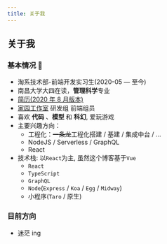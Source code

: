 ```yaml
---
title: 关于我
---
```


## 关于我

### 基本情况 🤖

- 淘系技术部-前端开发实习生(2020-05 — 至今)
- 南昌大学大四在读，**管理科学**专业
- [简历(2020 年 8 月版本)](https://resume.linbudu.top)
- [家园工作室](https://team.ncuos.com/) 研发组 前端组员
- 喜欢 **代码** 、**模型** 和 **科幻**, 爱玩游戏
- 主要兴趣方向：
  - 工程化：~~一条龙~~工程化搭建 / 基建 / 集成中台 / ...
  - NodeJS / Serverless / GraphQL
  - React
- 技术栈: 以`React`为主, 虽然这个博客基于`Vue`
  - `React`
  - `TypeScript`
  - `GraphQL`
  - `Node`(`Express` / `Koa` / `Egg` / `Midway`)
  - 小程序(`Taro` / 原生)

### 目前方向

- 迷茫 ing

